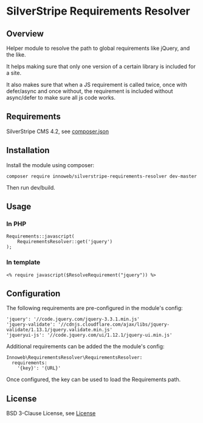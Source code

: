 # SilverStripe Requirements Resolver

## Overview

Helper module to resolve the path to global requirements like jQuery, and the like. 

It helps making sure that only one version of a certain library is included for a site.

It also makes sure that when a JS requirement is called twice, once with defer/async and once without, the requirement is included without async/defer to make sure all js code works.

## Requirements

SilverStripe CMS 4.2, see [composer.json](composer.json)

## Installation

Install the module using composer:

```
composer require innoweb/silverstripe-requirements-resolver dev-master
```
Then run dev/build.

## Usage

### In PHP

```
Requirements::javascript(
    RequirementsResolver::get('jquery')
);
```

### In template

```
<% require javascript($ResolveRequirement("jquery")) %>
```

## Configuration

The following requirements are pre-configured in the module's config:

```
'jquery': '//code.jquery.com/jquery-3.3.1.min.js'
'jquery-validate': '//cdnjs.cloudflare.com/ajax/libs/jquery-validate/1.13.1/jquery.validate.min.js'
'jqueryui-js': '//code.jquery.com/ui/1.12.1/jquery-ui.min.js'
```

Additional requirements can be added the the module's config:

```
Innoweb\RequirementsResolver\RequirementsResolver:
  requirements:
    '{key}': '{URL}'
```

Once configured, the key can be used to load the Requirements path.

## License

BSD 3-Clause License, see [License](license.md)
